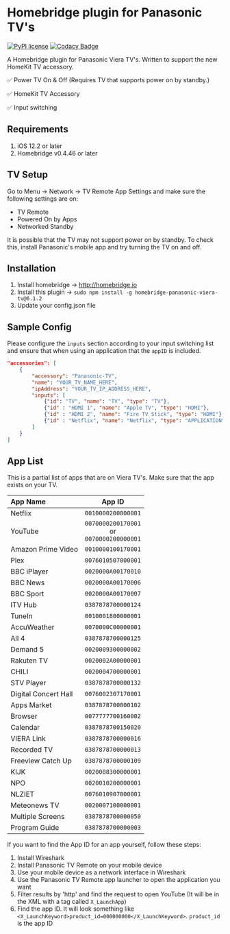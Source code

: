 # Homebridge plugin for Panasonic TV's

[![PyPI license](https://img.shields.io/pypi/l/ansicolortags.svg)](https://pypi.python.org/pypi/ansicolortags/)
[![Codacy Badge](https://api.codacy.com/project/badge/Grade/313c17eb1c1145f085e7ecc1ce1c993e)](https://app.codacy.com/app/g30r93g/homebridge-panasonic?utm_source=github.com&utm_medium=referral&utm_content=g30r93g/homebridge-panasonic&utm_campaign=Badge_Grade_Dashboard)

A Homebridge plugin for Panasonic Viera TV's. Written to support the new HomeKit TV accessory.

✅ Power TV On & Off (Requires TV that supports power on by standby.)

✅ HomeKit TV Accessory

✅ Input switching

## Requirements

1.  iOS 12.2 or later
2.  Homebridge v0.4.46 or later

## TV Setup
Go to Menu -> Network -> TV Remote App Settings and make sure the following settings are on:

*   TV Remote
*   Powered On by Apps
*   Networked Standby

It is possible that the TV may not support power on by standby. To check this, install Panasonic's mobile app and try turning the TV on and off.

## Installation

1.  Install homebridge -> <http://homebridge.io>
2.  Install this plugin -> `sudo npm install -g homebridge-panasonic-viera-tv@6.1.2`
3.  Update your config.json file

## Sample Config

Please configure the `inputs` section according to your input switching list and ensure that when using an application that the `appID` is included.

``` JSON
"accessories": [
    {
        "accessory": "Panasonic-TV",
        "name": "YOUR_TV_NAME_HERE",
        "ipAddress": "YOUR_TV_IP_ADDRESS_HERE",
        "inputs": [
            {"id": "TV", "name": "TV", "type": "TV"},
            {"id" : "HDMI 1", "name": "Apple TV", "type": "HDMI"},
            {"id" : "HDMI 2", "name": "Fire TV Stick", "type": "HDMI"},
            {"id" : "Netflix", "name": "Netflix", "type": "APPLICATION", "appID": "0010000200000001"}
        ]
    }
]
```

## App List

This is a partial list of apps that are on Viera TV's. Make sure that the app exists on your TV.

|App Name|App ID|
|:---|:---------------:|
|Netflix|`0010000200000001`|
|YouTube|`0070000200170001`<br />or<br />`0070000200000001`|
|Amazon Prime Video|`0010000100170001`|
|Plex|`0076010507000001`|
|BBC iPlayer|`0020000A00170010`|
|BBC News|`0020000A00170006`|
|BBC Sport|`0020000A00170007`|
|ITV Hub|`0387878700000124`|
|TuneIn|`0010001800000001`|
|AccuWeather|`0070000C00000001`|
|All 4|`0387878700000125`|
|Demand 5|`0020009300000002`|
|Rakuten TV|`0020002A00000001`|
|CHILI|`0020004700000001`|
|STV Player|`0387878700000132`|
|Digital Concert Hall|`0076002307170001`|
|Apps Market|`0387878700000102`|
|Browser|`0077777700160002`|
|Calendar|`0387878700150020`|
|VIERA Link|`0387878700000016`|
|Recorded TV|`0387878700000013`|
|Freeview Catch Up|`0387878700000109`|
|KIJK|`0020008300000001`|
|NPO|`0020010200000001`|
|NLZIET|`0076010907000001`|
|Meteonews TV|`0020007100000001`|
|Multiple Screens|`0387878700000050`|
|Program Guide|`0387878700000003`|

If you want to find the App ID for an app yourself, follow these steps:

1.  Install Wireshark
2.  Install Panasonic TV Remote on your mobile device
3.  Use your mobile device as a network interface in Wireshark
4.  Use the Panasonic TV Remote app launcher to open the application you want
5.  Filter results by 'http' and find the request to open YouTube (It will be in the XML with a tag called `X_LaunchApp`)
6.  Find the app ID. It will look something like `<X_LaunchKeyword>product_id=000000000</X_LaunchKeyword>`. `product_id` is the app ID

